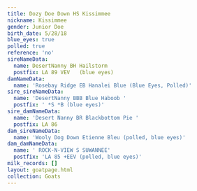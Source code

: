 ```yaml
---
title: Dozy Doe Down HS Kissimmee
nickname: Kissimmee
gender: Junior Doe
birth_date: 5/28/18
blue_eyes: true
polled: true
reference: 'no'
sireNameData:
  name: DesertNanny BH Hailstorm
  postfix: LA 89 VEV   (blue eyes)
damNameData:
  name: 'Rosebay Ridge EB Hanalei Blue (Blue Eyes, Polled)'
sire_sireNameData:
  name: 'DesertNanny BBB Blue Haboob '
  postfix: ' *S *B (blue eyes)'
sire_damNameData:
  name: 'Desert Nanny BR Blackbottom Pie '
  postfix: LA 86
dam_sireNameData:
  name: 'Wooly Dog Down Etienne Bleu (polled, blue eyes)'
dam_damNameData:
  name: ' ROCK-N-VIEW S SUWANNEE'
  postfix: 'LA 85 +EEV (polled, blue eyes)'
milk_records: []
layout: goatpage.html
collection: Goats
---
```


